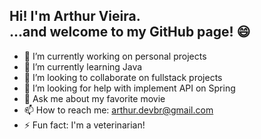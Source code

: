 ## Hi! I'm Arthur Vieira. </br>...and welcome to my GitHub page! 😄

- 🔭 I’m currently working on personal projects
- 🌱 I’m currently learning Java
- 👯 I’m looking to collaborate on fullstack projects
- 🤔 I’m looking for help with implement API on Spring
- 💬 Ask me about my favorite movie
- 📫 How to reach me: arthur.devbr@gmail.com
- ⚡ Fun fact: I'm a veterinarian!

